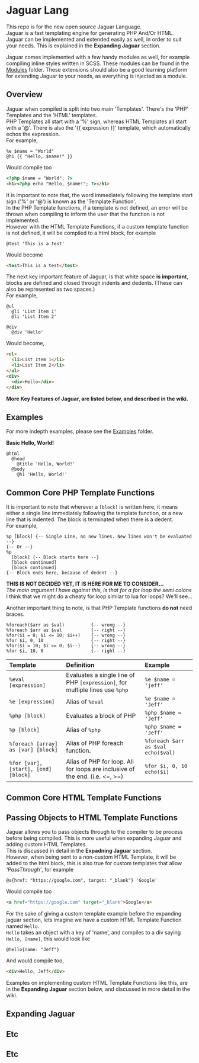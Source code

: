 # Jaguar Lang

This repo is for the new open source Jaguar Language.   
Jaguar is a fast templating engine for generating PHP And/Or HTML.    
Jaguar can be implemented and extended easily as well, in order to suit your needs. This is explained in the **Expanding Jaguar** section.   

Jaguar comes implemented with a few handy modules as well, for example compiling inline styles written in SCSS. These modules can be found in the   
[Modules](src/modules) folder. These extensions should also be a good learning platform for extending Jaguar to your needs, as everything is injected as a module.  

## Overview  
Jaguar when compiled is split into two main 'Templates'. There's the 'PHP' Templates and the 'HTML' templates.   
PHP Templates all start with a '%' sign, whereas HTML Templates all start with a '@'.
There is also the '{{ expression }}' template, which automatically echos the expression.  
For example,   
```jaguar
%e $name = "World"
@h1 {{ "Hello, $name!" }}
```   
Would compile too   
```html
<?php $name = "World"; ?>
<h1><?php echo "Hello, $name!"; ?></h1>
```  

It is important to note that, the word immediately following the template start sign ('%' or '@') is known as the 'Template Function'.   
In the PHP Template functions, if a template is not defined, an error will be thrown when compiling to inform the user that the function is not implemented.   
However with the HTML Template Functions, if a custom template function is not defined, it will be compiled to a html block, for example   
```jaguar
@test 'This is a test'
```   
Would become
```html
<test>This is a test</test>
```   

The next key important feature of Jaguar, is that white space **is important**, blocks are defined and closed through indents and dedents. (These can also be represented as two spaces.)   
For example,
```jaguar
@ul
  @li 'List Item 1'
  @li 'List Item 2'

@div
  @div 'Hello'
```   
Would become,  
```html
<ul>
  <li>List Item 1</li>
  <li>List Item 2</li>
</ul>
<div>
  <div>Hello</div>
</div>
```

**More Key Features of Jaguar, are listed below, and described in the wiki.**

## Examples  
For more indepth examples, please see the [Examples](examples/) folder.   

**Basic Hello, World!**
```jaguar
@html
  @head
    @title 'Hello, World!'
  @body
    @h1 'Hello, World!'
```


## Common Core PHP Template Functions
It is important to note that wherever a `[block]` is written here, it means either a single line immediately following the template function, or a new line that is indented. The block is terminated when there is a dedent.   
For example,  
```jaguar
%p [block] {-- Single Line, no new lines. New lines won't be evaluated --}
{-- Or --}
%p
  [block] {-- Block starts here --}
  [block continued]
  [block continued]
{-- Block ends here, because of dedent --}
```  

**THIS IS NOT DECIDED YET, IT IS HERE FOR ME TO CONSIDER...**   
_The main argument I have against this, is that for a for loop the semi colons_   
I think that we might do a cheaty for loop similar to lua for loops? We'll see...

Another important thing to note, is that PHP Template functions **do not** need braces.
```jaguar
%foreach($arr as $val)          {-- wrong --}
%foreach $arr as $val           {-- right --}
%for($i = 0; $i <= 10; $i++)    {-- wrong --}
%for $i, 0, 10                  {-- right --}
%for($i = 10; $i >= 0; $i--)    {-- wrong --}
%for $i, 10, 0                  {-- right --}
```

| Template       | Definition     | Example        |
| :------------- | :------------- | :------------- |
| `%eval [expression]` | Evaluates a single line of PHP `[expression]`, for multiple lines use `%php` | `%e $name = 'jeff'` |
| `%e [expression]` | Alias of `%eval` | `%e $name = 'Jeff'` |
| `%php [block]` | Evaluates a block of PHP | `%php $name = 'Jeff'` |
| `%p [block]` | Alias of `%php` | `%php $name = 'Jeff'` |
| `%foreach [array] as [var] [block]` | Alias of PHP foreach function. | `%foreach $arr as $val echo($val)` |
| `%for [var], [start], [end] [block]` | Alias of PHP for loop. All for loops are inclusive of the end. (i.e. <=, >=) | `%for $i, 0, 10 echo($i)`|

## Common Core HTML Template Functions   


## Passing Objects to HTML Template Functions
Jaguar allows you to pass objects through to the compiler to be process before being compiled. This is more useful when expanding Jaguar and adding custom HTML Templates.   
This is discussed in detail in the **Expadning Jaguar** section.  
However, when being sent to a non-custom HTML Template, it will be added to the html block, this is also true for custom templates that allow _'PassThrough'_, for example   
```jaguar
@a{href: "https://google.com", target: "_blank"} 'Google'
```
Would compile too   
```html
<a href="https://google.com" target="_blank">Google</a>
```  

For the sake of giving a custom template example before the expanding jaguar section, lets imagine we have a custom HTML Template Function named `Hello`.   
`Hello` takes an object with a key of 'name', and compiles to a div saying `Hello, [name]`, this would look like   
```jaguar
@hello{name: "Jeff"}
```
And would compile too,  
```html
<div>Hello, Jeff</div>
```
Examples on implementing custom HTML Template Functions like this, are in the **Expanding Jaguar** section below, and discussed in more detail in the wiki.


## Expanding Jaguar  


## Etc   


## Etc  
